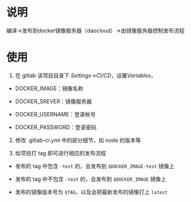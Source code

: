 # 说明

编译->发布到docker镜像服务器（daocloud）->由镜像服务器控制发布流程

# 使用

1. 在 gitlab 该项目目录下 *Settings->CI/CD*，设置*Variables*，

- DOCKER_IMAGE：镜像名称

- DOCKER_SREVER：镜像服务器

- DOCKER_USERNAME：登录帐号

- DOCKER_PASSWORD：登录密码

2. 修改 .gitlab-ci.yml 中的部分细节，如 node 的版本等

3. 给项目打 tag 即可进行相应的发布流程

- 发布的 tag 中包含 `-test` 的，会发布到 `$DOCKER_IMAGE-test` 镜像上

- 发布的 tag 中不包含 `-test` 的，会发布到 `$DOCKER_IMAGE` 镜像上

- 发布的镜像版本号为 `$TAG`，以及会把最新发布的镜像打上 `latest`
